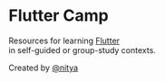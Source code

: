 # Flutter Camp

Resources for learning [Flutter](https://flutter.io) 
<br/> in self-guided or group-study contexts.

Created by [@nitya](https://twitter.com/nitya)
